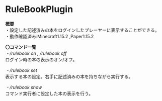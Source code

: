 # RuleBookPlugin  
**概要**  
・設定した記述済みの本をログインしたプレーヤーに表示することができる。   
・動作確認済み:Minecraft1.15.2 ,Paper1.15.2  
  
  
  
**〇コマンド一覧**  
*・/rulebook on , /rulebook off*  
ログイン時の本の表示のオン/オフ。  
  
*・/rulebook set*  
表示する本の設定。右手に記述済みの本を持ちながら実行する。  
  
*・/rulebook show*  
コマンド実行者に設定した本の表示を行う。
